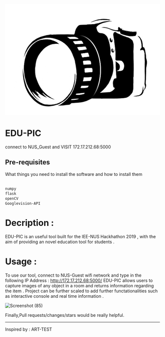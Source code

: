 ![](flasksite/static/img/cam.png)

# EDU-PIC

 connect to NUS_Guest and VISIT 172.17.212.68:5000



## Pre-requisites

What things you need to install the software and how to install them

```

numpy
flask
openCV
Googlevision-API

```



# Decription :

EDU-PIC is an useful tool built for the IEE-NUS Hackhathon 2019 , with the aim of providing an novel education tool for students .

# Usage : 
To use our tool, connect to NUS-Guest wifi network and type in the following IP Address : http://172.17.212.68:5000/ 
EDU-PIC allows users to capture images of any object in a room and returns information regarding the item .
Project can be further scaled to add further functationalities such as interactive console and real time information .

![Screenshot (85)](https://user-images.githubusercontent.com/43417744/60643314-38013700-9e65-11e9-8813-cb88200b3f7b.png)


Finally,Pull requests/changes/stars would be really helpful.
________________________________________________________________________________________________________________________

Inspired by : ART-TEST
